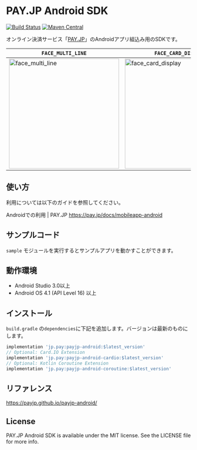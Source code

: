# PAY.JP Android SDK
[![Build Status](https://travis-ci.org/payjp/payjp-android.svg?branch=master)](https://travis-ci.org/payjp/payjp-android)
[![Maven Central](https://img.shields.io/maven-central/v/jp.pay/payjp-android.svg)](https://oss.sonatype.org/content/groups/public/jp/pay/payjp-android/)

オンライン決済サービス「[PAY.JP](https://pay.jp/)」のAndroidアプリ組込み用のSDKです。

| `FACE_MULTI_LINE` | `FACE_CARD_DISPLAY` |
| - | - |
| <img alt="face_multi_line" width=300 src="https://user-images.githubusercontent.com/949882/80774525-3d6c0280-8b98-11ea-92b7-f71528c7fcde.png" /> | <img alt="face_card_display" width=300 src="https://user-images.githubusercontent.com/949882/80774521-3a711200-8b98-11ea-966a-b82bb10c7b54.png" /> |

## 使い方

利用については以下のガイドを参照してください。

Androidでの利用 | PAY.JP https://pay.jp/docs/mobileapp-android

## サンプルコード

`sample` モジュールを実行するとサンプルアプリを動かすことができます。

## 動作環境

- Android Studio 3.0以上
- Android OS 4.1 (API Level 16) 以上

## インストール

`build.gradle` の`dependencies`に下記を追加します。バージョンは最新のものにします。

```build.gradle
implementation 'jp.pay:payjp-android:$latest_version'
// Optional: Card.IO Extension
implementation 'jp.pay:payjp-android-cardio:$latest_version'
// Optional: Kotlin Coroutine Extension
implementation 'jp.pay:payjp-android-coroutine:$latest_version'
```

## リファレンス

https://payjp.github.io/payjp-android/

## License

PAY.JP Android SDK is available under the MIT license. See the LICENSE file for more info.